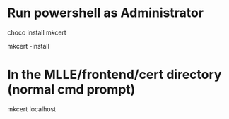 # Run powershell as Administrator

choco install mkcert

mkcert -install

# In the MLLE/frontend/cert directory (normal cmd prompt)

mkcert localhost